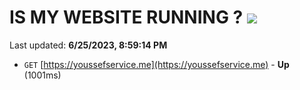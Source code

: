 # IS MY WEBSITE RUNNING ? [![](https://img.shields.io/static/v1?label=Sponsor&message=%E2%9D%A4&logo=GitHub&color=%23fe8e86)](https://github.com/sponsors/<username>)

Last updated: **6/25/2023, 8:59:14 PM**

- `GET` [https://youssefservice.me](https://youssefservice.me) - **Up** (1001ms)
